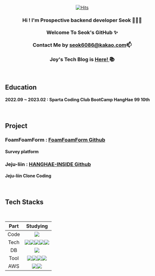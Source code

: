<div align = "center">
  




  
[![Hits](https://hits.seeyoufarm.com/api/count/incr/badge.svg?url=https%3A%2F%2Fgithub.com%2Fpicjoy&count_bg=%23FFE400&title_bg=%23C5FF00&icon=protocols-dot-io.svg&icon_color=%23FFFFFF&title=Today&edge_flat=false)](https://hits.seeyoufarm.com)
   
### Hi ! I'm Prospective backend developer Seok 🧑🏻‍💻 </br></br> Welcome To Seok's GitHub ✨</br></br> Contact Me by seok6086@kakao.com📫 </br></br> Joy's Tech Blog is [ Here! ](https://seok6086.tistory.com/) 📚

</div>
</br>
<div>

##  Education
#### 2022.09 ~ 2023.02  : Sparta Coding Club BootCamp HangHae 99 10th  

</div>

</br>
<div>

##  Project 
### FoamFoamForm : [ FoamFoamForm Github ](https://github.com/form-maker/FFF-BE)
#### Survey platform
### Jeju-Iiin : [ HANGHAE-INSIDE Github ](https://github.com/seok6086/jeju-iiin)
#### Jeju-Iiin Clone Coding
  
</div>
</br>

<div>  

## Tech Stacks
</br>

|Part|Studying|
|:---:|:---:|
|Code|<img src="https://img.shields.io/badge/Java-E34F26?style=for-the-badge&logo=java&logoColor=white"/>|
|Tech|<img src="https://img.shields.io/badge/Spring-6DB33F?style=for-the-badge&logo=spring&logoColor=white"/><img src="https://img.shields.io/badge/SpringBoot-6DB33F?style=for-the-badge&logo=springboot&logoColor=white"/><img src="https://img.shields.io/badge/SpringSecurity-6DB33F?style=for-the-badge&logo=springsecurity&logoColor=white"/><img src="https://img.shields.io/badge/Gradle-02303A?style=for-the-badge&logo=gradle&logoColor=white"/><img src="https://img.shields.io/badge/JWT-000000?style=for-the-badge&logo=jsonwebtokens&logoColor=white"/>|
|DB|<img src="https://img.shields.io/badge/MySQL-4479A1?style=for-the-badge&logo=mysql&logoColor=white"/>|
|Tool|<img src="https://img.shields.io/badge/INTELLIJIDEA-000000?style=for-the-badge&logo=intellijidea&logoColor=white"/><img src="https://img.shields.io/badge/Git-F05032?style=for-the-badge&logo=git&logoColor=white"/><img src="https://img.shields.io/badge/Github-181717?style=for-the-badge&logo=github&logoColor=white"/><img src="https://img.shields.io/badge/Slack-4A154B?style=for-the-badge&logo=slack&logoColor=white"/>||
|AWS|<img src="https://img.shields.io/badge/AwsEC2-232F3E?style=for-the-badge&logo=AmazonAWS&logoColor=white"/><img src="https://img.shields.io/badge/AwsRDS-232F3E?style=for-the-badge&logo=AmazonAWS&logoColor=white"/>|
  
</div>  

<div align = "center">  
 
</br>

</div>








